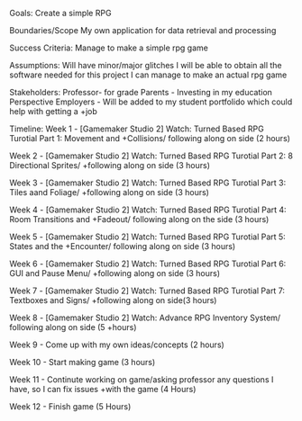 Goals:
Create a simple RPG

Boundaries/Scope
My own application for data retrieval and processing

Success Criteria:
Manage to make a simple rpg game

Assumptions:
Will have minor/major glitches
I will be able to obtain all the software needed for this project
I can manage to make an actual rpg game

Stakeholders:
Professor- for grade
Parents - Investing in my education
Perspective Employers - Will be added to my student portfolido which could help with getting a +job

Timeline:
Week 1 - [Gamemaker Studio 2]  Watch: Turned Based RPG Turotial Part 1: Movement and +Collisions/ following along on side (2 hours)

Week 2 - [Gamemaker Studio 2]  Watch: Turned Based RPG Turotial Part 2: 8 Directional Sprites/ +following along on side (3 hours)  

Week 3 - [Gamemaker Studio 2]  Watch: Turned Based RPG Turotial Part 3: Tiles aand Foliage/ +following along on side (3 hours)

Week 4 - [Gamemaker Studio 2]  Watch: Turned Based RPG Turotial Part 4: Room Transitions and +Fadeout/ following along on the side (3 hours)

Week 5 - [Gamemaker Studio 2]  Watch: Turned Based RPG Turotial Part 5: States and the +Encounter/ following along on side (3 hours)

Week 6 - [Gamemaker Studio 2]  Watch: Turned Based RPG Turotial Part 6: GUI and Pause Menu/ +following along on side (3 hours)

Week 7 - [Gamemaker Studio 2]  Watch: Turned Based RPG Turotial Part 7: Textboxes and Signs/ +following along on side(3 hours)

Week 8 - [Gamemaker Studio 2] Watch: Advance RPG Inventory System/ following along on side (5 +hours)

Week 9 - Come up with my own ideas/concepts (2 hours)

Week 10 - Start making game (3 hours)

Week 11 - Continute working on game/asking professor any questions I have, so I can fix issues +with the game (4 Hours)

Week 12 - Finish game (5 Hours)
